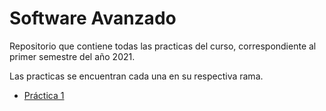 # Software Avanzado

Repositorio que contiene todas las practicas del curso, correspondiente al primer semestre del año 2021.

Las practicas se encuentran cada una en su respectiva rama.

- [Práctica 1](https://github.com/dmomotic/practicas-sa/tree/practica1)